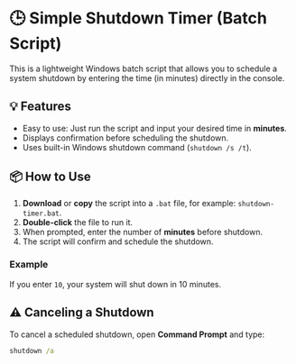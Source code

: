 # 🕒 Simple Shutdown Timer (Batch Script)

This is a lightweight Windows batch script that allows you to schedule a system shutdown by entering the time (in minutes) directly in the console.

## 💡 Features

- Easy to use: Just run the script and input your desired time in **minutes**.
- Displays confirmation before scheduling the shutdown.
- Uses built-in Windows shutdown command (`shutdown /s /t`).

## 📦 How to Use

1. **Download** or **copy** the script into a `.bat` file, for example: `shutdown-timer.bat`.
2. **Double-click** the file to run it.
3. When prompted, enter the number of **minutes** before shutdown.
4. The script will confirm and schedule the shutdown.

### Example

If you enter `10`, your system will shut down in 10 minutes.

## ⚠️ Canceling a Shutdown

To cancel a scheduled shutdown, open **Command Prompt** and type:

```cmd
shutdown /a
